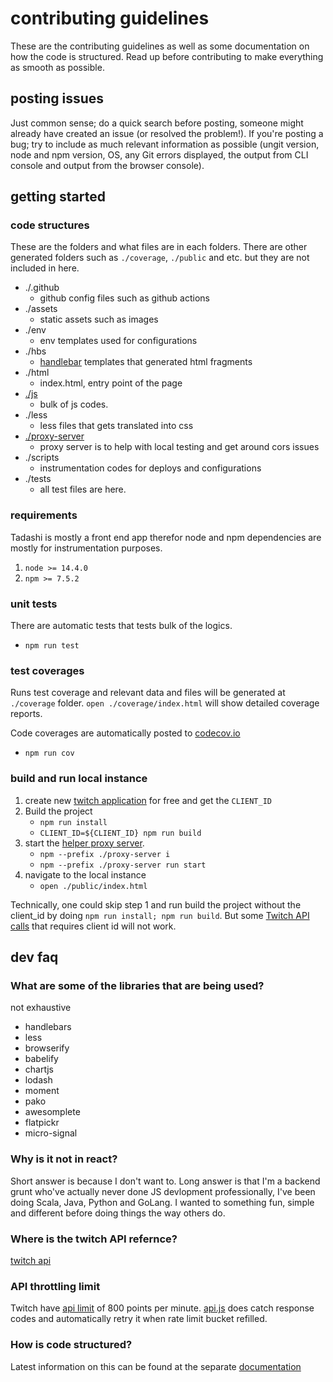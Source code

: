# contributing guidelines

These are the contributing guidelines as well as some documentation on how the code is structured. Read up before contributing to make everything as smooth as possible.

## posting issues

Just common sense; do a quick search before posting, someone might already have created an issue (or resolved the problem!). If you're posting a bug; try to include as much relevant information as possible (ungit version, node and npm version, OS, any Git errors displayed, the output from CLI console and output from the browser console).

## getting started

### code structures

These are the folders and what files are in each folders.  There are other generated folders such as `./coverage`, `./public` and etc. but they are not included in here.

- ./.github
    - github config files such as github actions
- ./assets
    - static assets such as images
- ./env
    - env templates used for configurations
- ./hbs
    - [handlebar](https://handlebarsjs.com/) templates that generated html fragments
- ./html
    - index.html, entry point of the page
- [./js](./js/README.md)
    - bulk of js codes.
- ./less
    - less files that gets translated into css
- [./proxy-server](./proxy-server/README.md)
    - proxy server is to help with local testing and get around cors issues
- ./scripts
    - instrumentation codes for deploys and configurations  
- ./tests
    - all test files are here.

### requirements

Tadashi is mostly a front end app therefor node and npm dependencies are mostly for instrumentation purposes.

1. `node >= 14.4.0`
2. `npm >= 7.5.2`

### unit tests

There are automatic tests that tests bulk of the logics.

- `npm run test`

### test coverages

Runs test coverage and relevant data and files will be generated at `./coverage` folder.  `open ./coverage/index.html` will show detailed coverage reports.

Code coverages are automatically posted to [codecov.io](https://codecov.io/gh/jung-kim/tadashi)

- `npm run cov`

### build and run local instance

1. create new [twitch application](https://dev.twitch.tv/console/apps/create) for free and get the `CLIENT_ID`
2. Build the project
    - `npm run install`
    - `CLIENT_ID=${CLIENT_ID} npm run build`
3. start the [helper proxy server](./proxy-server/README.md).
    - `npm --prefix ./proxy-server i` 
    - `npm --prefix ./proxy-server run start`
4. navigate to the local instance
    - `open ./public/index.html`

Technically, one could skip step 1 and run build the project without the client_id by doing `npm run install; npm run build`.  But some [Twitch API calls](https://dev.twitch.tv/docs/api/reference) that requires client id will not work.


## dev faq

### What are some of the libraries that are being used?
not exhaustive

- handlebars
- less
- browserify
- babelify
- chartjs
- lodash
- moment
- pako
- awesomplete
- flatpickr
- micro-signal

### Why is it not in react?
Short answer is because I don't want to.  Long answer is that I'm a backend grunt who've actually never done JS devlopment professionally, I've been doing Scala, Java, Python and GoLang.  I wanted to something fun, simple and different before doing things the way others do.

### Where is the twitch API refernce?
[twitch api](https://dev.twitch.tv/docs/api/)

### API throttling limit
Twitch have [api limit](https://dev.twitch.tv/docs/api/guide#rate-limits) of 800 points per minute.  [api.js](./js/simpletons/api.js) does catch response codes and automatically retry it when rate limit bucket refilled.

### How is code structured?
Latest information on this can be found at the separate [documentation](./js/README.md)
